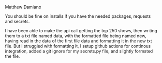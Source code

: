 Matthew Damiano

You should be fine on installs if you have the needed packages, requests and secrets.

I have been able to make the api call getting the top 250 shows, then writing them to a txt file named data, with the formatted file being named new, having read in the data of the first file data and formatting it in the new txt file.
But I struggled with formatting it, I setup github actions for continous integration, added a git ignore for my secrets.py file, and slightly formated the file.
